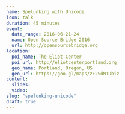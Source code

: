 ```yaml
---
name: Spelunking with Unicode
icon: talk
duration: 45 minutes
event:
  date_range: 2016-06-21⋯24
  name: Open Source Bridge 2016
  url: http://opensourcebridge.org
location:
  poi_name: The Eliot Center
  poi_url: http://eliotcenterportland.org
  geo_name: Portland, Oregon, US
  geo_url: https://goo.gl/maps/zF2SdM1Dbiz
content:
  slides:
  video:
slug: "spelunking-unicode"
draft: true
---
```

